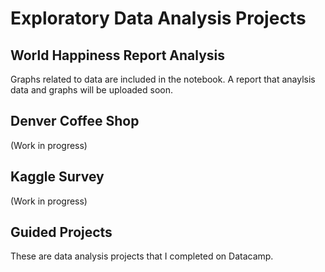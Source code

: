 # Exploratory Data Analysis Projects
## World Happiness Report Analysis
Graphs related to data are included in the notebook. A report that anaylsis data and graphs will be uploaded soon.
## Denver Coffee Shop
(Work in progress)
## Kaggle Survey
(Work in progress)
## Guided Projects
These are data analysis projects that I completed on Datacamp.